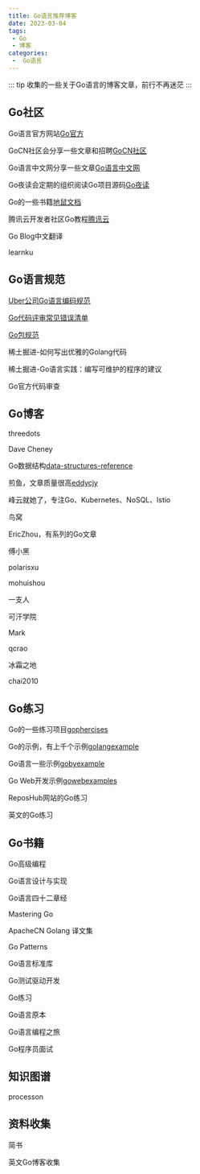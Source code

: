 ```yaml
---
title: Go语言推荐博客
date: 2023-03-04
tags:
 - Go
 - 博客
categories:
 -  Go语言
---
```


::: tip
收集的一些关于Go语言的博客文章，前行不再迷茫
:::

<!-- more -->

## Go社区

Go语言官方网站[Go官方](https://golang.google.cn/)

GoCN社区会分享一些文章和招聘[GoCN社区](https://gocn.vip/)

Go语言中文网分享一些文章[Go语言中文网](https://studygolang.com/)

Go夜读会定期的组织阅读Go项目源码[Go夜读](https://talkgo.org/)

Go的一些书籍[地鼠文档](https://topgoer.cn/)

腾讯云开发者社区Go教程[腾讯云](https://cloud.tencent.com/developer/doc/1101)

Go Blog中文翻译[](https://learnku.com/docs/go-blog)

learnku[](https://learnku.com/)

## Go语言规范

[Uber公司Go语言编码规范](https://github.com/xxjwxc/uber_go_guide_cn)

[Go代码评审常见错误清单](https://github.com/golang/go/wiki/CodeReviewComments)

[Go包规范](https://rakyll.org/style-packages/)

稀土掘进-如何写出优雅的Golang代码[](https://juejin.cn/post/6844903976509390856)

稀土掘进-Go语言实践：编写可维护的程序的建议[](https://juejin.cn/post/6844904035611328520)

Go官方代码审查[](https://github.com/golang/go/wiki/CodeReviewComments)

## Go博客

threedots[](https://threedots.tech/)

Dave Cheney[](https://dave.cheney.net/)

Go数据结构[data-structures-reference](https://www.interviewcake.com/data-structures-reference)

煎鱼，文章质量很高[eddycjy](https://eddycjy.com/)

峰云就她了，专注Go、Kubernetes、NoSQL、Istio[](https://xiaorui.cc/)

鸟窝[](https://colobu.com/)

EricZhou，有系列的Go文章[](https://mojotv.cn/)

傅小黑[](https://fuxiaohei.me/)

polarisxu[](https://polarisxu.studygolang.com/)

mohuishou[](https://lailin.xyz/)

一支人[](https://yizhi.ren/)

可汗学院[](https://blog.khanacademy.org/engineering/)

Mark[](https://www.integralist.co.uk/)

qcrao[](https://qcrao.com/)

冰霜之地[](https://halfrost.com/)

chai2010[](https://chai2010.cn/)

## Go练习

Go的一些练习项目[gophercises](https://gophercises.com/)

Go的示例，有上千个示例[golangexample](https://golangexample.com/)

Go语言一些示例[gobyexample](https://gobyexample.com/)

Go Web开发示例[gowebexamples](https://gowebexamples.com/)

ReposHub网站的Go练习[](https://reposhub.com/go)

英文的Go练习[](https://www.golangprograms.com/)

## Go书籍

Go高级编程[](https://books.studygolang.com/advanced-go-programming-book/)

Go语言设计与实现[](https://draveness.me/golang/)

Go语言四十二章经[](https://github.com/ffhelicopter/Go42)

Mastering Go[](https://wskdsgcf.gitbook.io/mastering-go-zh-cn/)

ApacheCN Golang 译文集[](https://go.apachecn.org/#/)

Go Patterns[](https://hxangel.gitbooks.io/go-patterns/content/)

Go语言标准库[](https://books.studygolang.com/The-Golang-Standard-Library-by-Example/)

Go测试驱动开发[](https://studygolang.gitbook.io/learn-go-with-tests/)

Go练习[](https://www.practical-go-lessons.com/)

Go语言原本[](https://golang.design/under-the-hood/)

Go语言编程之旅[](https://golang2.eddycjy.com/)

Go程序员面试[](https://golang.design/go-questions/)

## 知识图谱

processon[](https://www.processon.com/view/link/5a9ba4c8e4b0a9d22eb3bdf0#map)

## 资料收集

简书[](https://www.jianshu.com/p/9895e6434819)

英文Go博客收集[](https://draft.dev/learn/golang-blogs)

